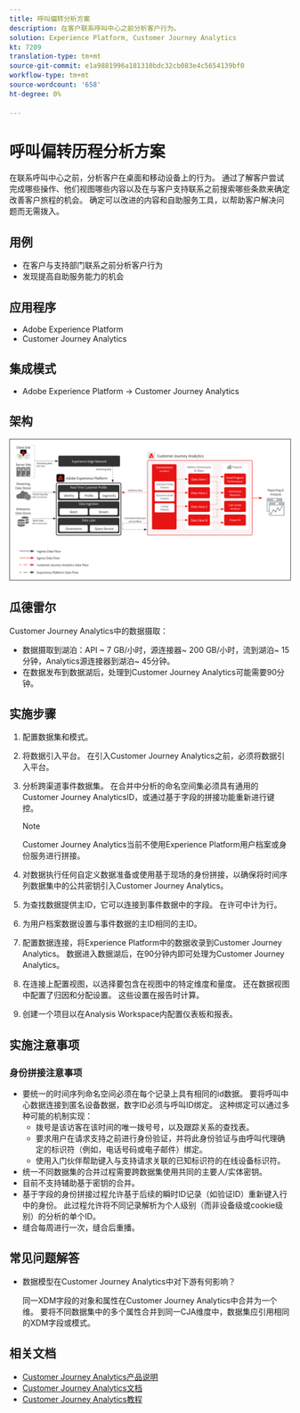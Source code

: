 ```yaml
---
title: 呼叫偏转分析方案
description: 在客户联系呼叫中心之前分析客户行为。
solution: Experience Platform, Customer Journey Analytics
kt: 7209
translation-type: tm+mt
source-git-commit: e1a9881996a181310bdc32cb083e4c5654139bf0
workflow-type: tm+mt
source-wordcount: '658'
ht-degree: 0%

---
```



# 呼叫偏转历程分析方案

在联系呼叫中心之前，分析客户在桌面和移动设备上的行为。 通过了解客户尝试完成哪些操作、他们视图哪些内容以及在与客户支持联系之前搜索哪些条款来确定改善客户旅程的机会。 确定可以改进的内容和自助服务工具，以帮助客户解决问题而无需拨入。

## 用例

* 在客户与支持部门联系之前分析客户行为
* 发现提高自助服务能力的机会

## 应用程序

* Adobe Experience Platform
* Customer Journey Analytics

## 集成模式

* Adobe Experience Platform → Customer Journey Analytics

## 架构

<img src="assets/CJA.svg" alt="Customer Journey Analytics Blueprint的参考架构" style="border:1px solid #4a4a4a" />

## 瓜德雷尔

Customer Journey Analytics中的数据摄取：

* 数据摄取到湖泊：API ~ 7 GB/小时，源连接器~ 200 GB/小时，流到湖泊~ 15分钟，Analytics源连接器到湖泊~ 45分钟。
* 在数据发布到数据湖后，处理到Customer Journey Analytics可能需要90分钟。

## 实施步骤

1. 配置数据集和模式。
1. 将数据引入平台。
在引入Customer Journey Analytics之前，必须将数据引入平台。
1. 分析跨渠道事件数据集。
在合并中分析的命名空间集必须具有通用的Customer Journey AnalyticsID，或通过基于字段的拼接功能重新进行键控。 

   >[!NOTE]
   >
   >Customer Journey Analytics当前不使用Experience Platform用户档案或身份服务进行拼接。

1. 对数据执行任何自定义数据准备或使用基于现场的身份拼接，以确保将时间序列数据集中的公共密钥引入Customer Journey Analytics。
1. 为查找数据提供主ID，它可以连接到事件数据中的字段。 在许可中计为行。
1. 为用户档案数据设置与事件数据的主ID相同的主ID。
1. 配置数据连接，将Experience Platform中的数据收录到Customer Journey Analytics。 数据进入数据湖后，在90分钟内即可处理为Customer Journey Analytics。
1. 在连接上配置视图，以选择要包含在视图中的特定维度和量度。 还在数据视图中配置了归因和分配设置。 这些设置在报告时计算。
1. 创建一个项目以在Analysis Workspace内配置仪表板和报表。

## 实施注意事项

### 身份拼接注意事项

* 要统一的时间序列命名空间必须在每个记录上具有相同的id数据。 要将呼叫中心数据连接到匿名设备数据，数字ID必须与呼叫ID绑定。 这种绑定可以通过多种可能的机制实现：
   * 拨号是该访客在该时间的唯一拨号号，以及跟踪关系的查找表。
   * 要求用户在请求支持之前进行身份验证，并将此身份验证与由呼叫代理确定的标识符（例如，电话号码或电子邮件）绑定。
   * 使用入门伙伴帮助键入与支持请求关联的已知标识符的在线设备标识符。
* 统一不同数据集的合并过程需要跨数据集使用共同的主要人/实体密钥。
* 目前不支持辅助基于密钥的合并。
* 基于字段的身份拼接过程允许基于后续的瞬时ID记录（如验证ID）重新键入行中的身份。 此过程允许将不同记录解析为个人级别（而非设备级或cookie级别）的分析的单个ID。
* 缝合每周进行一次，缝合后重播。

## 常见问题解答

* 数据模型在Customer Journey Analytics中对下游有何影响？

   同一XDM字段的对象和属性在Customer Journey Analytics中合并为一个维。 要将不同数据集中的多个属性合并到同一CJA维度中，数据集应引用相同的XDM字段或模式。

## 相关文档

* [Customer Journey Analytics产品说明](https://helpx.adobe.com/legal/product-descriptions/customer-journey-analytics.html)
* [Customer Journey Analytics文档](https://experienceleague.adobe.com/docs/customer-journey-analytics.html)
* [Customer Journey Analytics教程](https://experienceleague.adobe.com/docs/customer-journey-analytics-learn/tutorials/overview.html)
